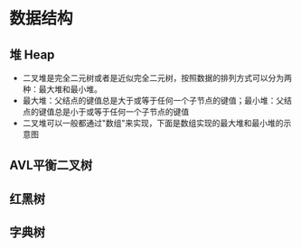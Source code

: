 # 数据结构
## 堆 Heap
- 二叉堆是完全二元树或者是近似完全二元树，按照数据的排列方式可以分为两种：最大堆和最小堆。
- 最大堆：父结点的键值总是大于或等于任何一个子节点的键值；最小堆：父结点的键值总是小于或等于任何一个子节点的键值
- 二叉堆可以一般都通过"数组"来实现，下面是数组实现的最大堆和最小堆的示意图


## AVL平衡二叉树
## 红黑树
## 字典树




 